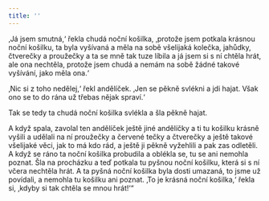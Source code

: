 ```yaml
---
title: ''
---
```


‚Já jsem smutná,‘ řekla chudá noční košilka, ‚protože jsem potkala krásnou noční košilku, ta byla vyšívaná a měla na sobě všelijaká kolečka, jahůdky, čtverečky a proužečky a ta se mně tak tuze líbila a já jsem si s ní chtěla hrát, ale ona nechtěla, protože jsem chudá a nemám na sobě žádné takové vyšívání, jako měla ona.‘

‚Nic si z toho nedělej,‘ řekl andělíček. ‚Jen se pěkně svlékni a jdi hajat. Však ono se to do rána už třebas nějak spraví.‘

Tak se tedy ta chudá noční košilka svlékla a šla pěkně hajat.

A když spala, zavolal ten andělíček ještě jiné andělíčky a ti tu košilku krásně vyšili a udělali na ní proužečky a červené tečky a čtverečky a ještě takové všelijaké věci, jak to má kdo rád, a ještě ji pěkně vyžehlili a pak zas odletěli. A když se ráno ta noční košilka probudila a oblékla se, tu se ani nemohla poznat. Šla na procházku a teď potkala tu pyšnou noční košilku, která si s ní včera nechtěla hrát. A ta pyšná noční košilka byla dosti umazaná, to jsme už povídali, a nemohla tu košilku ani poznat. ‚To je krásná noční košilka,‘ řekla si, ‚kdyby si tak chtěla se mnou hrát!‘“
